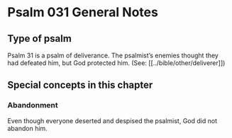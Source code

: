 # Psalm 031 General Notes
## Type of psalm

Psalm 31 is a psalm of deliverance. The psalmist’s enemies thought they had defeated him, but God protected him. (See: [[../bible/other/deliverer]])

## Special concepts in this chapter

### Abandonment
Even though everyone deserted and despised the psalmist, God did not abandon him.